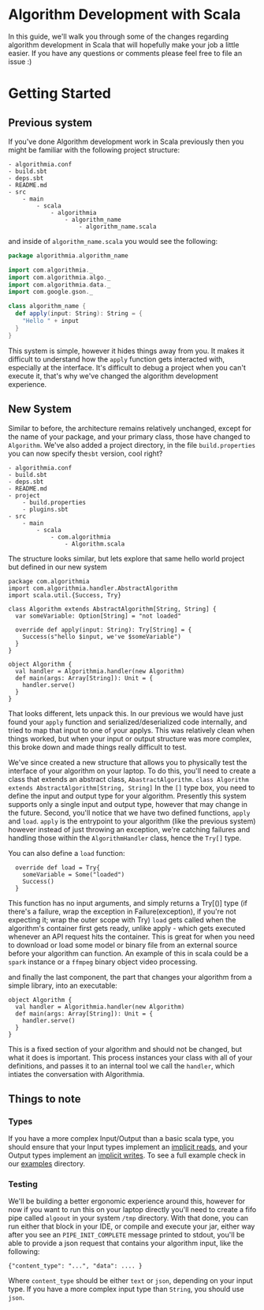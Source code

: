 Algorithm Development with Scala
====================

In this guide, we'll walk you through some of the changes regarding algorithm development 
in Scala that will hopefully make your job a little easier. If you have any questions or comments please feel free to file an issue :)

# Getting Started

## Previous system

If you've done Algorithm development work in Scala previously then you might be familiar with the following project structure:
```
- algorithmia.conf
- build.sbt
- deps.sbt
- README.md
- src
    - main
        - scala
            - algorithmia
                - algorithm_name
                    - algorithm_name.scala
```

and inside of `algorithm_name.scala` you would see the following:

```scala
package algorithmia.algorithm_name

import com.algorithmia._
import com.algorithmia.algo._
import com.algorithmia.data._
import com.google.gson._

class algorithm_name {
  def apply(input: String): String = {
    "Hello " + input
  }
}

```

This system is simple, however it hides things away from you. It makes it difficult to understand how the `apply` function gets interacted with, especially at the interface.
It's difficult to debug a project when you can't execute it, that's why we've changed the algorithm development experience.

## New System
Similar to before, the architecture remains relatively unchanged, except for the name of your package, and your primary class, those have changed to `Algorithm`. 
We've also added a project directory, in the file `build.properties` you can now specify the`sbt` version, cool right?

```
- algorithmia.conf
- build.sbt
- deps.sbt
- README.md
- project
    - build.properties
    - plugins.sbt 
- src
    - main
        - scala
            - com.algorithmia
                - Algorithm.scala
```

The structure looks similar, but lets explore that same hello world project but defined in our new system

```
package com.algorithmia
import com.algorithmia.handler.AbstractAlgorithm
import scala.util.{Success, Try}

class Algorithm extends AbstractAlgorithm[String, String] {
  var someVariable: Option[String] = "not loaded"

  override def apply(input: String): Try[String] = {
    Success(s"hello $input, we've $someVariable")
  }
}

object Algorithm {
  val handler = Algorithmia.handler(new Algorithm)
  def main(args: Array[String]): Unit = {
    handler.serve()
  }
}

```
That looks different, lets unpack this.
In our previous we would have just found your `apply` function and serialized/deserialized code internally, and tried to map that input to one of your applys.
This was relatively clean when things worked, but when your input or output structure was more complex, this broke down and made things really difficult to test.

We've since created a new structure that allows you to physically test the interface of your algorithm on your laptop. To do this, you'll need to create a class that extends an abstract class,
`AbastractAlgorithm`.
`class Algorithm extends AbstractAlgorithm[String, String]`
In the `[]` type box, you need to define the input and output type for your algorithm. Presently this system supports only a single input and output type, however that may change in the future.
Second, you'll notice that we have two defined functions, `apply` and `load`. `apply` is the entrypoint to your algorithm (like the previous system) however instead of just throwing an exception, we're catching failures and handling those within the `AlgorithmHandler` class, hence the `Try[]` type.

You can also define a `load` function:
``` 
  override def load = Try{
    someVariable = Some("loaded")
    Success()
  }
```
This function has no input arguments, and simply returns a Try[()] type (if there's a failure, wrap the exception in Failure(exception), if you're not expecting it; wrap the outer scope with Try)
`load` gets called when the algorithm's container first gets ready, unlike apply - which gets executed whenever an API request hits the container. This is great for when you need to download or load some model or binary file from an external source before your algorithm can function.
An example of this in scala could be a `spark` instance or a `ffmpeg` binary object video processing.


and finally the last component, the part that changes your algorithm from a simple library, into an executable:

``` 
object Algorithm {
  val handler = Algorithmia.handler(new Algorithm)
  def main(args: Array[String]): Unit = {
    handler.serve()
  }
}
```
This is a fixed section of your algorithm and should not be changed, but what it does is important. This process instances your class with all of your definitions, and passes it to an internal tool we call the `handler`, which 
intiates the conversation with Algorithmia. 

## Things to note

### Types
If you have a more complex Input/Output than a basic scala type, you should ensure that your Input types implement an [implicit reads](algorithm_examples/spark_mleap/src/main/scala/com/algorithmia/InputExample.scala), and your Output types implement an [implicit writes](algorithm_examples/spark_mleap/src/main/scala/com/algorithmia/OutputExample.scala). 
To see a full example check in our [examples](algorithm_examples) directory.

### Testing
We'll be building a better ergonomic experience around this, however for now if you want to run this on your laptop directly you'll need to create a fifo pipe called `algoout` in your system `/tmp` directory.
With that done, you can run either that block in your IDE, or compile and execute your jar, either way after you see an `PIPE_INIT_COMPLETE` message printed to stdout, you'll be able to provide a json request that contains your algorithm input, like the following:
```
{"content_type": "...", "data": .... }
```
Where `content_type` should be either `text` or `json`, depending on your input type. If you have a more complex input type than `String`, you should use `json`.
